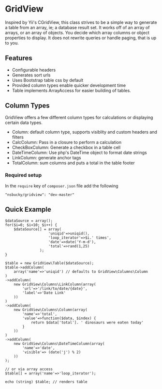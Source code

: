 # GridView
Inspired by Yii's CGridView, this class strives to be a simple way to generate a table from an array, ie; a database result set. It works off of an array of arrays, or an array of objects. You decide which array columns or object properties to display. It does not rewrite queries or handle paging, that is up to you.

## Features
- Configurable headers
- Generates sort urls
- Uses Bootstrap table css by default
- Provided column types enable quicker development time
- Table implements ArrayAccess for easier building of tables.

## Column Types
GridView offers a few different column types for calculations or displaying certain data types.

- Column: default column type, supports visiblity and custom headers and filters
- CalcColumn: Pass in a closure to perform a calculation 
- CheckBoxColumn: Generate a checkbox in a table cell
- DateTimeColumn: Use php's DateTime object to format date strings
- LinkColumn: generate anchor tags
- TotalColumn: sum columns and puts a total in the table footer

### Required setup

In the `require` key of `composer.json` file add the following

    "nsbucky/gridview": "dev-master"

## Quick Example
	$dataSource = array();
	for($i=0; $i<10; $i++) {
		$dataSource[] = array(
		            	'uniqid'=>uniqid(), 
		            	'loop_iterator'=>$i.' times',
		            	'date'=>date('Y-m-d'),
		            	'total'=>rand(1,25)
		           	);		        
	}

	$table = new GridView\Table($dataSource);
	$table->addColumn(
		array('name'=>'uniqid') // defaults to GridView\Columns\Column
	)
	->addColumn(
		new GridView\Columns\LinkColumn(array(
			'url'=>'/link/to/date/{date}',
			'label'=>'Date Link'
		))
	)
	->addColumn(
		new GridView\Columns\Column(array(
			'name'=>'total',
			'value'=>function($data, $index) {
				return $data['total']. ' dinosaurs were eaten today'
			}
		))
	)
	->addColumn(
		new GridView\Columns\DateTimeColumn(array(
			'name'=>'date',
			'visible'=> (date('j') % 2)
		)) 
	);

	// or via array access
	$table[] = array('name'=>'loop_iterator');

	echo (string) $table; // renders table